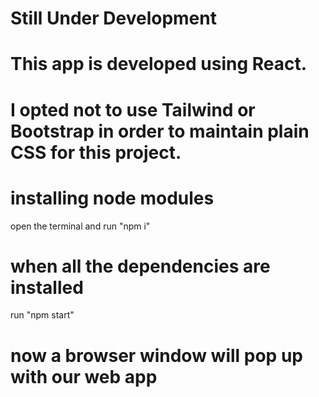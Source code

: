 # Still Under Development

# This app is developed using React.
# I opted not to use Tailwind or Bootstrap in order to maintain plain CSS for this project.

# installing node modules

open the terminal and run "npm i"

# when all the dependencies are installed 

run "npm start"

# now a browser window will pop up with our web app
